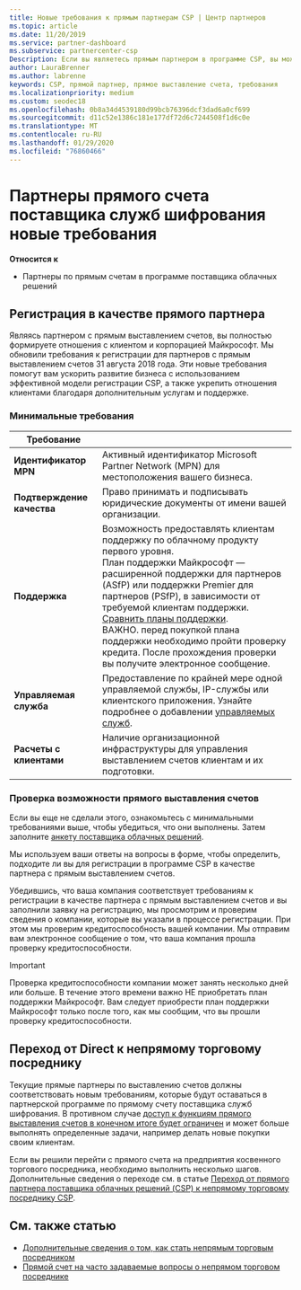 ```yaml
---
title: Новые требования к прямым партнерам CSP | Центр партнеров
ms.topic: article
ms.date: 11/20/2019
ms.service: partner-dashboard
ms.subservice: partnercenter-csp
Description: Если вы являетесь прямым партнером в программе CSP, вы можете узнать о обновленных требованиях к поддержке и службах и о том, как их выполнять.
author: LauraBrenner
ms.author: labrenne
keywords: CSP, прямой партнер, прямое выставление счета, требования
ms.localizationpriority: medium
ms.custom: seodec18
ms.openlocfilehash: 0b8a34d4539180d99bcb76396dcf3dad6a0cf699
ms.sourcegitcommit: d11c52e1386c181e177df72d6c7244508f1d6c0e
ms.translationtype: MT
ms.contentlocale: ru-RU
ms.lasthandoff: 01/29/2020
ms.locfileid: "76860466"
---
```

# <a name="csp-direct-bill-partner-new-requirements"></a>Партнеры прямого счета поставщика служб шифрования новые требования

**Относится к**

- Партнеры по прямым счетам в программе поставщика облачных решений

## <a name="enroll-as-a-direct-partner"></a>Регистрация в качестве прямого партнера

Являясь партнером с прямым выставлением счетов, вы полностью формируете отношения с клиентом и корпорацией Майкрософт. Мы обновили требования к регистрации для партнеров с прямым выставлением счетов 31 августа 2018 года. Эти новые требования помогут вам ускорить развитие бизнеса с использованием эффективной модели регистрации CSP, а также укрепить отношения клиентами благодаря дополнительным услугам и поддержке.

### <a name="minimum-requirements"></a>Минимальные требования

|**Требование**|                             |
|--------------------------------|--------------------------------------------------------------|
|**Идентификатор MPN**   |Активный идентификатор Microsoft Partner Network (MPN) для местоположения вашего бизнеса.    |
|**Подтверждение качества**   |Право принимать и подписывать юридические документы от имени вашей организации.|
|**Поддержка**   |Возможность предоставлять клиентам поддержку по облачному продукту первого уровня. <br>План поддержки Майкрософт — расширенной поддержки для партнеров (ASfP) или поддержки Premier для партнеров (PSfP), в зависимости от требуемой клиентам поддержки. [Сравнить планы поддержки](https://partner.microsoft.com/support/partnersupport).<br> ВАЖНО. перед покупкой плана поддержки необходимо пройти проверку кредита. После прохождения проверки вы получите электронное сообщение. |
|**Управляемая служба**   |Предоставление по крайней мере одной управляемой службы, IP-службы или клиентского приложения. Узнайте подробнее о добавлении [управляемых служб](https://partner.microsoft.com/business-opportunities/managed-services-provider).|
|**Расчеты с клиентами** |Наличие организационной инфраструктуры для управления выставлением счетов клиентам и их подготовки.

### <a name="verify-direct-bill-eligibility"></a>Проверка возможности прямого выставления счетов

Если вы еще не сделали этого, ознакомьтесь с минимальными требованиями выше, чтобы убедиться, что они выполнены. Затем заполните [анкету поставщика облачных решений](https://partner.microsoft.com/cloud-solution-provider/assessment).

Мы используем ваши ответы на вопросы в форме, чтобы определить, подходите ли вы для регистрации в программе CSP в качестве партнера с прямым выставлением счетов.

Убедившись, что ваша компания соответствует требованиям к регистрации в качестве партнера с прямым выставлением счетов и вы заполнили заявку на регистрацию, мы просмотрим и проверим сведения о компании, которые вы указали в процессе регистрации. При этом мы проверим кредитоспособность вашей компании. Мы отправим вам электронное сообщение о том, что ваша компания прошла проверку кредитоспособности.

>[!IMPORTANT]
>Проверка кредитоспособности компании может занять несколько дней или больше. В течение этого времени важно НЕ приобретать план поддержки Майкрософт. Вам следует приобрести план поддержки Майкрософт только после того, как мы сообщим, что вы прошли проверку кредитоспособности.

## <a name="transition-from-direct-to-indirect-reseller"></a>Переход от Direct к непрямому торговому посреднику

Текущие прямые партнеры по выставлению счетов должны соответствовать новым требованиям, которые будут оставаться в партнерской программе по прямому счету поставщика служб шифрования. В противном случае [доступ к функциям прямого выставления счетов в конечном итоге будет ограничен](restricted-direct-bill-capabilities.md) и может больше выполнять определенные задачи, например делать новые покупки своим клиентам. 

Если вы решили перейти с прямого счета на предприятия косвенного торгового посредника, необходимо выполнить несколько шагов. Дополнительные сведения о переходе см. в статье [Переход от прямого партнера поставщика облачных решений (CSP) к непрямому торговому посреднику CSP](transition-direct-to-indirect.md). 

## <a name="see-also"></a>См. также статью

- [Дополнительные сведения о том, как стать непрямым торговым посредником](https://assetsprod.microsoft.com/csp-directbill-to-indirect-transition.pdf)
- [Прямой счет на часто задаваемые вопросы о непрямом торговом посреднике](https://assetsprod.microsoft.com/mpn/direct-bill-partner-faq.pdf)
